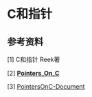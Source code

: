 # C和指针
## 参考资料

[1] C和指针 Reek著

[2] **[ Pointers_On_C](https://github.com/Stephan14/Pointers_On_C)**

[3] [PointersOnC-Document](https://github.com/clayzhu/PointersOnC-Document)

